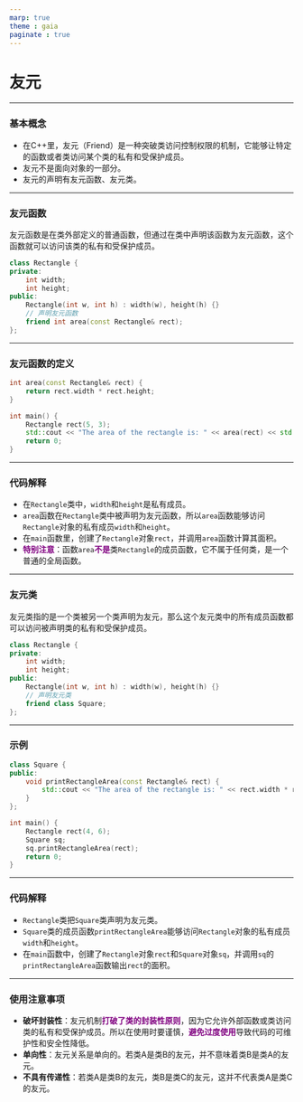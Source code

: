 ```yaml
---
marp: true
theme : gaia
paginate : true
---
```

<style>
em{
     font-style: normal;
     font-weight: bold;
     color: purple;
}
</style>

<!--_class: lead-->
# **友元**

---

### **基本概念**
+ 在C++里，友元（Friend）是一种突破类访问控制权限的机制，它能够让特定的函数或者类访问某个类的私有和受保护成员。
+ 友元不是面向对象的一部分。
+ 友元的声明有友元函数、友元类。

---

### **友元函数**

友元函数是在类外部定义的普通函数，但通过在类中声明该函数为友元函数，这个函数就可以访问该类的私有和受保护成员。
```cpp
class Rectangle {
private:
    int width;
    int height;
public:
    Rectangle(int w, int h) : width(w), height(h) {}
    // 声明友元函数
    friend int area(const Rectangle& rect);
};
```

---

### **友元函数的定义**

```cpp
int area(const Rectangle& rect) {
    return rect.width * rect.height;
}

int main() {
    Rectangle rect(5, 3);
    std::cout << "The area of the rectangle is: " << area(rect) << std::endl;
    return 0;
}
```

---

### **代码解释**
- 在`Rectangle`类中，`width`和`height`是私有成员。
- `area`函数在`Rectangle`类中被声明为友元函数，所以`area`函数能够访问`Rectangle`对象的私有成员`width`和`height`。
- 在`main`函数里，创建了`Rectangle`对象`rect`，并调用`area`函数计算其面积。
- *特别注意*：函数`area`*不是*类`Rectangle`的成员函数，它不属于任何类，是一个普通的全局函数。

---

### **友元类**
友元类指的是一个类被另一个类声明为友元，那么这个友元类中的所有成员函数都可以访问被声明类的私有和受保护成员。
```cpp
class Rectangle {
private:
    int width;
    int height;
public:
    Rectangle(int w, int h) : width(w), height(h) {}
    // 声明友元类
    friend class Square;
};
```

---

### **示例**
```cpp
class Square {
public:
    void printRectangleArea(const Rectangle& rect) {
        std::cout << "The area of the rectangle is: " << rect.width * rect.height << std::endl;
    }
};

int main() {
    Rectangle rect(4, 6);
    Square sq;
    sq.printRectangleArea(rect);
    return 0;
}
```

---

### **代码解释**
- `Rectangle`类把`Square`类声明为友元类。
- `Square`类的成员函数`printRectangleArea`能够访问`Rectangle`对象的私有成员`width`和`height`。
- 在`main`函数中，创建了`Rectangle`对象`rect`和`Square`对象`sq`，并调用`sq`的`printRectangleArea`函数输出`rect`的面积。

---

### **使用注意事项**
- **破坏封装性**：友元机制*打破了类的封装性原则*，因为它允许外部函数或类访问类的私有和受保护成员。所以在使用时要谨慎，*避免过度使用*导致代码的可维护性和安全性降低。
- **单向性**：友元关系是单向的。若类A是类B的友元，并不意味着类B是类A的友元。
- **不具有传递性**：若类A是类B的友元，类B是类C的友元，这并不代表类A是类C的友元。
 